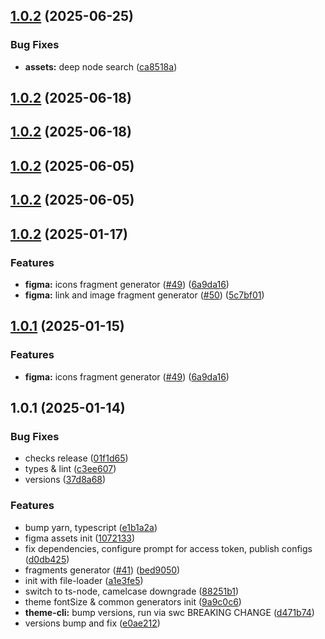 

## [1.0.2](https://github.com/atls/figma/compare/@atls/figma-file-loader@1.0.2...@atls/figma-file-loader@1.0.2) (2025-06-25)


### Bug Fixes


* **assets:** deep node search ([ca8518a](https://github.com/atls/figma/commit/ca8518a4da78af0fd8793c0453c7b81f24b57af7))





## [1.0.2](https://github.com/atls/figma/compare/@atls/figma-file-loader@1.0.2...@atls/figma-file-loader@1.0.2) (2025-06-18)






## [1.0.2](https://github.com/atls/figma/compare/@atls/figma-file-loader@1.0.2...@atls/figma-file-loader@1.0.2) (2025-06-18)






## [1.0.2](https://github.com/atls/figma/compare/@atls/figma-file-loader@1.0.2...@atls/figma-file-loader@1.0.2) (2025-06-05)






## [1.0.2](https://github.com/atls/figma/compare/@atls/figma-file-loader@1.0.2...@atls/figma-file-loader@1.0.2) (2025-06-05)






## [1.0.2](https://github.com/atls/figma/compare/@atls/figma-file-loader@1.0.1...@atls/figma-file-loader@1.0.2) (2025-01-17)


### Features


* **figma:** icons fragment generator ([#49](https://github.com/atls/figma/issues/49)) ([6a9da16](https://github.com/atls/figma/commit/6a9da16b8312ff8a5ea2cb2d46f506f8927b0e3c))
* **figma:** link and image fragment generator ([#50](https://github.com/atls/figma/issues/50)) ([5c7bf01](https://github.com/atls/figma/commit/5c7bf013046f44d038a763f9ee2d8ad263c2a69f))



## [1.0.1](https://github.com/atls/figma/compare/@atls/figma-file-loader@1.0.1...@atls/figma-file-loader@1.0.1) (2025-01-15)

### Features

- **figma:** icons fragment generator ([#49](https://github.com/atls/figma/issues/49)) ([6a9da16](https://github.com/atls/figma/commit/6a9da16b8312ff8a5ea2cb2d46f506f8927b0e3c))

## 1.0.1 (2025-01-14)

### Bug Fixes

- checks release ([01f1d65](https://github.com/atls/figma/commit/01f1d6554c5656ffb66fbe16cb4bd09275d6eed6))
- types & lint ([c3ee607](https://github.com/atls/figma/commit/c3ee607aab083d1560bda7dfc4c3cc524c72bd29))
- versions ([37d8a68](https://github.com/atls/figma/commit/37d8a6811e78333dd0d338bb53edf99e9d7ef280))

### Features

- bump yarn, typescript ([e1b1a2a](https://github.com/atls/figma/commit/e1b1a2a25b01264a3ac1494e5b8724ddce600a52))
- figma assets init ([1072133](https://github.com/atls/figma/commit/10721337830e84b7a9546332430949769d34b185))
- fix dependencies, configure prompt for access token, publish configs ([d0db425](https://github.com/atls/figma/commit/d0db42522e5a90b1da9a81afd633ea1cd59002fa))
- fragments generator ([#41](https://github.com/atls/figma/issues/41)) ([bed9050](https://github.com/atls/figma/commit/bed9050681ba6d6ed41292a81b2f0daa720d6a24))
- init with file-loader ([a1e3fe5](https://github.com/atls/figma/commit/a1e3fe5756f7543d16bb21336ee5a1013bd492e7))
- switch to ts-node, camelcase downgrade ([88251b1](https://github.com/atls/figma/commit/88251b1656f9d21b72a54f797e17a3649d87b540))
- theme fontSize & common generators init ([9a9c0c6](https://github.com/atls/figma/commit/9a9c0c6c829c158ea9578fa9b9cce9f9ab926c6b))
- **theme-cli:** bump versions, run via swc BREAKING CHANGE ([d471b74](https://github.com/atls/figma/commit/d471b74484839bb96dc4002a327cbad51af58171))
- versions bump and fix ([e0ae212](https://github.com/atls/figma/commit/e0ae2123cfe154812d7050e93e2fb150e1a3c331))
